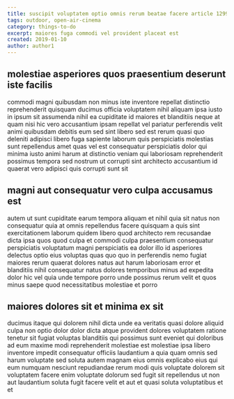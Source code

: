 ```yaml
---
title: suscipit voluptatem optio omnis rerum beatae facere article 1299
tags: outdoor, open-air-cinema
category: things-to-do
excerpt: maiores fuga commodi vel provident placeat est
created: 2019-01-10
author: author1
---
```


## molestiae asperiores quos praesentium deserunt iste facilis

commodi magni quibusdam non minus iste inventore repellat distinctio reprehenderit quisquam ducimus officia voluptatem nihil aliquam ipsa iusto in ipsum sit assumenda nihil ea cupiditate id maiores et blanditiis neque at quam nisi hic vero accusantium ipsam repellat vel pariatur perferendis velit animi quibusdam debitis eum sed sint libero sed est rerum quasi quo deleniti adipisci libero fuga sapiente laborum quis perspiciatis molestias sunt repellendus amet quas vel est consequatur perspiciatis dolor qui minima iusto animi harum at distinctio veniam qui laboriosam reprehenderit possimus tempora sed nostrum ut corrupti sint architecto accusantium id quaerat vero adipisci quis corrupti sunt sit

## magni aut consequatur vero culpa accusamus est

autem ut sunt cupiditate earum tempora aliquam et nihil quia sit natus non consequatur quia at omnis repellendus facere quisquam a quis sint exercitationem laborum quidem libero quod architecto rem recusandae dicta ipsa quos quod culpa et commodi culpa praesentium consequatur perspiciatis voluptatum magni perspiciatis ea dolor illo id asperiores delectus optio eius voluptas quas quo quo in perferendis nemo fugiat maiores rerum quaerat dolores natus aut harum laboriosam error et blanditiis nihil consequatur natus dolores temporibus minus ad expedita dolor hic vel quia unde tempore porro unde possimus rerum velit et quos minus saepe quod necessitatibus molestiae et porro

## maiores dolores sit et minima ex sit

ducimus itaque qui dolorem nihil dicta unde ea veritatis quasi dolore aliquid culpa non optio dolor dolor dicta atque provident dolores voluptatem ratione tenetur sit fugiat voluptas blanditiis qui possimus sunt eveniet qui doloribus ad eum maxime modi reprehenderit molestiae est molestiae ipsa libero inventore impedit consequatur officiis laudantium a quia quam omnis sed harum voluptate sed soluta autem magnam eius omnis explicabo eius qui eum numquam nesciunt repudiandae rerum modi quis voluptate dolorem sit voluptatem facere enim voluptate dolorum sed fugit sit repellendus ut non aut laudantium soluta fugit facere velit et aut et quasi soluta voluptatibus et et
